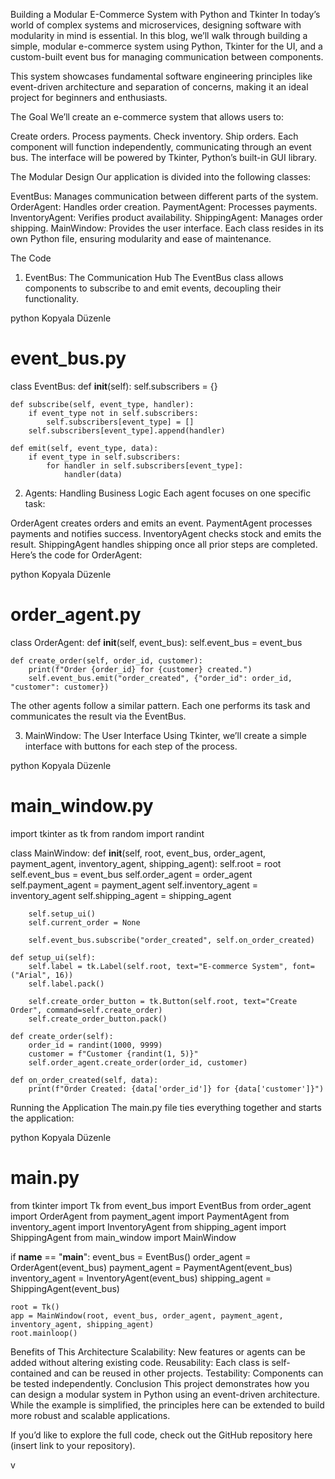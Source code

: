 
Building a Modular E-Commerce System with Python and Tkinter
In today’s world of complex systems and microservices, designing software with modularity in mind is essential. In this blog, we’ll walk through building a simple, modular e-commerce system using Python, Tkinter for the UI, and a custom-built event bus for managing communication between components.

This system showcases fundamental software engineering principles like event-driven architecture and separation of concerns, making it an ideal project for beginners and enthusiasts.

The Goal
We’ll create an e-commerce system that allows users to:

Create orders.
Process payments.
Check inventory.
Ship orders.
Each component will function independently, communicating through an event bus. The interface will be powered by Tkinter, Python’s built-in GUI library.

The Modular Design
Our application is divided into the following classes:

EventBus: Manages communication between different parts of the system.
OrderAgent: Handles order creation.
PaymentAgent: Processes payments.
InventoryAgent: Verifies product availability.
ShippingAgent: Manages order shipping.
MainWindow: Provides the user interface.
Each class resides in its own Python file, ensuring modularity and ease of maintenance.

The Code
1. EventBus: The Communication Hub
The EventBus class allows components to subscribe to and emit events, decoupling their functionality.

python
Kopyala
Düzenle
# event_bus.py
class EventBus:
    def __init__(self):
        self.subscribers = {}

    def subscribe(self, event_type, handler):
        if event_type not in self.subscribers:
            self.subscribers[event_type] = []
        self.subscribers[event_type].append(handler)

    def emit(self, event_type, data):
        if event_type in self.subscribers:
            for handler in self.subscribers[event_type]:
                handler(data)
                
2. Agents: Handling Business Logic
Each agent focuses on one specific task:

OrderAgent creates orders and emits an event.
PaymentAgent processes payments and notifies success.
InventoryAgent checks stock and emits the result.
ShippingAgent handles shipping once all prior steps are completed.
Here’s the code for OrderAgent:

python
Kopyala
Düzenle
# order_agent.py
class OrderAgent:
    def __init__(self, event_bus):
        self.event_bus = event_bus

    def create_order(self, order_id, customer):
        print(f"Order {order_id} for {customer} created.")
        self.event_bus.emit("order_created", {"order_id": order_id, "customer": customer})
        
The other agents follow a similar pattern. Each one performs its task and communicates the result via the EventBus.

3. MainWindow: The User Interface
Using Tkinter, we’ll create a simple interface with buttons for each step of the process.

python
Kopyala
Düzenle
# main_window.py
import tkinter as tk
from random import randint

class MainWindow:
    def __init__(self, root, event_bus, order_agent, payment_agent, inventory_agent, shipping_agent):
        self.root = root
        self.event_bus = event_bus
        self.order_agent = order_agent
        self.payment_agent = payment_agent
        self.inventory_agent = inventory_agent
        self.shipping_agent = shipping_agent

        self.setup_ui()
        self.current_order = None

        self.event_bus.subscribe("order_created", self.on_order_created)

    def setup_ui(self):
        self.label = tk.Label(self.root, text="E-commerce System", font=("Arial", 16))
        self.label.pack()

        self.create_order_button = tk.Button(self.root, text="Create Order", command=self.create_order)
        self.create_order_button.pack()

    def create_order(self):
        order_id = randint(1000, 9999)
        customer = f"Customer {randint(1, 5)}"
        self.order_agent.create_order(order_id, customer)

    def on_order_created(self, data):
        print(f"Order Created: {data['order_id']} for {data['customer']}")
        
Running the Application
The main.py file ties everything together and starts the application:

python
Kopyala
Düzenle
# main.py
from tkinter import Tk
from event_bus import EventBus
from order_agent import OrderAgent
from payment_agent import PaymentAgent
from inventory_agent import InventoryAgent
from shipping_agent import ShippingAgent
from main_window import MainWindow

if __name__ == "__main__":
    event_bus = EventBus()
    order_agent = OrderAgent(event_bus)
    payment_agent = PaymentAgent(event_bus)
    inventory_agent = InventoryAgent(event_bus)
    shipping_agent = ShippingAgent(event_bus)

    root = Tk()
    app = MainWindow(root, event_bus, order_agent, payment_agent, inventory_agent, shipping_agent)
    root.mainloop()
    
Benefits of This Architecture
Scalability: New features or agents can be added without altering existing code.
Reusability: Each class is self-contained and can be reused in other projects.
Testability: Components can be tested independently.
Conclusion
This project demonstrates how you can design a modular system in Python using an event-driven architecture. While the example is simplified, the principles here can be extended to build more robust and scalable applications.

If you’d like to explore the full code, check out the GitHub repository here (insert link to your repository).

v
